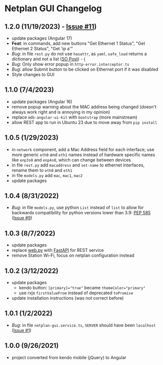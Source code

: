 # Netplan GUI Changelog

## 1.2.0 (11/19/2023) - [Issue #11](https://github.com/xinthose/Netplan-GUI/issues/11))

- update packages (Angular 17)
- **Feat**: in commands, add new buttons "Get Ethernet 1 Status", "Get Ethernet 2 Status", "Get 'ip a'"
- *Bug*: in file `rest.py` do not use `hasattr`, as `yaml.safe_load` returns a dictionary and not a list ([SO Post](https://stackoverflow.com/a/77538548/4056146)) - (
- *Bug*: Only show error popup in `http-error.interceptor.ts`
- *Bug*: allow Submit button to be clicked on Ethernet port if it was disabled
- Style changes to GUI

## 1.1.0 (7/4/2023)

- update packages (Angular 16)
- remove popup warning about the MAC address being changed (doesn't always work right and is annoying in my opinion)
- replace `mdb-angular-ui-kit` with `bootstrap` (more mainstream)
- allow REST app to run in Ubuntu 23 due to move away from `pip install`

## 1.0.5 (1/29/2023)

- in `network` component, add a Mac Address field for each interface; use more generic `eth0` and `eth1` names instead of hardware specific names like `enp3s0` and `enp4s0`, which can change between devices
- in file `rest.py` add `macaddress` and `set-name` to ethernet interfaces, rename them to `eth0` and `eth1`
- in file `models.py` add `mac`, `mac1`, `mac2`
- update packages

## 1.0.4 (8/31/2022)

- *Bug*: in file `models.py`, use python `List` instead of `list` to allow for backwards compatibility for python versions lower than 3.9: [PEP 585](https://docs.python.org/3/whatsnew/3.9.html#type-hinting-generics-in-standard-collections) ([Issue #9](https://github.com/xinthose/Netplan-GUI/issues/9))

## 1.0.3 (8/7/2022)

- update packages
- replace [web.py](https://github.com/webpy/webpy) with [FastAPI](https://github.com/tiangolo/fastapi) for REST service
- remove Station Wi-Fi, focus on netplan configuration instead

## 1.0.2 (3/12/2022)

- update packages
  - kendo button: `[primary]="true"` became `themeColor="primary"`
  - use rxjs `firstValueFrom` instead of deprecated `toPromise`
- update installation instructions (was not correct before)

## 1.0.1 (1/2/2022)

- *Bug*: in file `netplan-gui.service.ts`, `SERVER` should have been `localhost` ([Issue #1](https://github.com/xinthose/Netplan-GUI/issues/1))

## 1.0.0 (9/26/2021)

- project converted from kendo mobile (jQuery) to Angular
